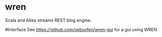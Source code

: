 # wren
Scala and Akka streams REST blog engine.

#Interface
See  https://github.com/sebsofen/wren-gui for a gui using WREN
